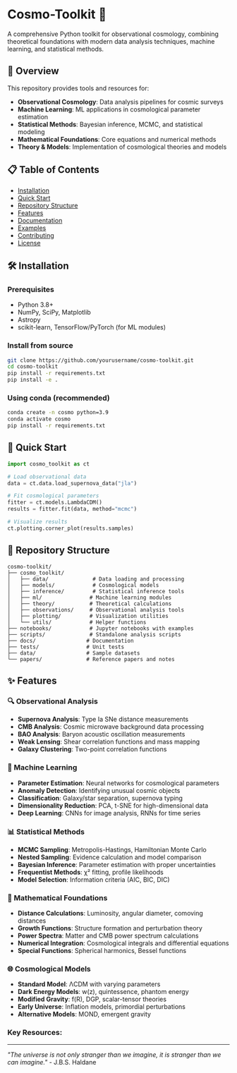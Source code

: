 # Cosmo-Toolkit 🌌

A comprehensive Python toolkit for observational cosmology, combining theoretical foundations with modern data analysis techniques, machine learning, and statistical methods.

## 🔭 Overview

This repository provides tools and resources for:
- **Observational Cosmology**: Data analysis pipelines for cosmic surveys
- **Machine Learning**: ML applications in cosmological parameter estimation
- **Statistical Methods**: Bayesian inference, MCMC, and statistical modeling
- **Mathematical Foundations**: Core equations and numerical methods
- **Theory & Models**: Implementation of cosmological theories and models

## 📋 Table of Contents

- [Installation](#installation)
- [Quick Start](#quick-start)
- [Repository Structure](#repository-structure)
- [Features](#features)
- [Documentation](#documentation)
- [Examples](#examples)
- [Contributing](#contributing)
- [License](#license)

## 🛠️ Installation

### Prerequisites
- Python 3.8+
- NumPy, SciPy, Matplotlib
- Astropy
- scikit-learn, TensorFlow/PyTorch (for ML modules)

### Install from source
```bash
git clone https://github.com/yourusername/cosmo-toolkit.git
cd cosmo-toolkit
pip install -r requirements.txt
pip install -e .
```

### Using conda (recommended)
```bash
conda create -n cosmo python=3.9
conda activate cosmo
pip install -r requirements.txt
```

## 🚀 Quick Start

```python
import cosmo_toolkit as ct

# Load observational data
data = ct.data.load_supernova_data("jla")

# Fit cosmological parameters
fitter = ct.models.LambdaCDM()
results = fitter.fit(data, method="mcmc")

# Visualize results
ct.plotting.corner_plot(results.samples)
```

## 📁 Repository Structure

```
cosmo-toolkit/
├── cosmo_toolkit/
│   ├── data/              # Data loading and processing
│   ├── models/            # Cosmological models
│   ├── inference/         # Statistical inference tools
│   ├── ml/               # Machine learning modules
│   ├── theory/           # Theoretical calculations
│   ├── observations/     # Observational analysis tools
│   ├── plotting/         # Visualization utilities
│   └── utils/            # Helper functions
├── notebooks/            # Jupyter notebooks with examples
├── scripts/              # Standalone analysis scripts
├── docs/                # Documentation
├── tests/               # Unit tests
├── data/                # Sample datasets
└── papers/              # Reference papers and notes
```

## ✨ Features

### 🔍 Observational Analysis
- **Supernova Analysis**: Type Ia SNe distance measurements
- **CMB Analysis**: Cosmic microwave background data processing
- **BAO Analysis**: Baryon acoustic oscillation measurements
- **Weak Lensing**: Shear correlation functions and mass mapping
- **Galaxy Clustering**: Two-point correlation functions

### 🧠 Machine Learning
- **Parameter Estimation**: Neural networks for cosmological parameters
- **Anomaly Detection**: Identifying unusual cosmic objects
- **Classification**: Galaxy/star separation, supernova typing
- **Dimensionality Reduction**: PCA, t-SNE for high-dimensional data
- **Deep Learning**: CNNs for image analysis, RNNs for time series

### 📊 Statistical Methods
- **MCMC Sampling**: Metropolis-Hastings, Hamiltonian Monte Carlo
- **Nested Sampling**: Evidence calculation and model comparison
- **Bayesian Inference**: Parameter estimation with proper uncertainties
- **Frequentist Methods**: χ² fitting, profile likelihoods
- **Model Selection**: Information criteria (AIC, BIC, DIC)

### 🧮 Mathematical Foundations
- **Distance Calculations**: Luminosity, angular diameter, comoving distances
- **Growth Functions**: Structure formation and perturbation theory
- **Power Spectra**: Matter and CMB power spectrum calculations
- **Numerical Integration**: Cosmological integrals and differential equations
- **Special Functions**: Spherical harmonics, Bessel functions

### 🌐 Cosmological Models
- **Standard Model**: ΛCDM with varying parameters
- **Dark Energy Models**: w(z), quintessence, phantom energy
- **Modified Gravity**: f(R), DGP, scalar-tensor theories
- **Early Universe**: Inflation models, primordial perturbations
- **Alternative Models**: MOND, emergent gravity



### Key Resources:





---

*"The universe is not only stranger than we imagine, it is stranger than we can imagine."* - J.B.S. Haldane
